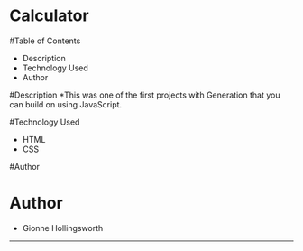 # Calculator

#Table of Contents
* Description
* Technology Used
* Author

#Description
*This was one of the first projects with Generation that you can build on using JavaScript.

#Technology Used
* HTML
* CSS

#Author
# Author
* Gionne Hollingsworth

-------------------------------------------------------------------------------------------------------------------------------------------------------------------------
